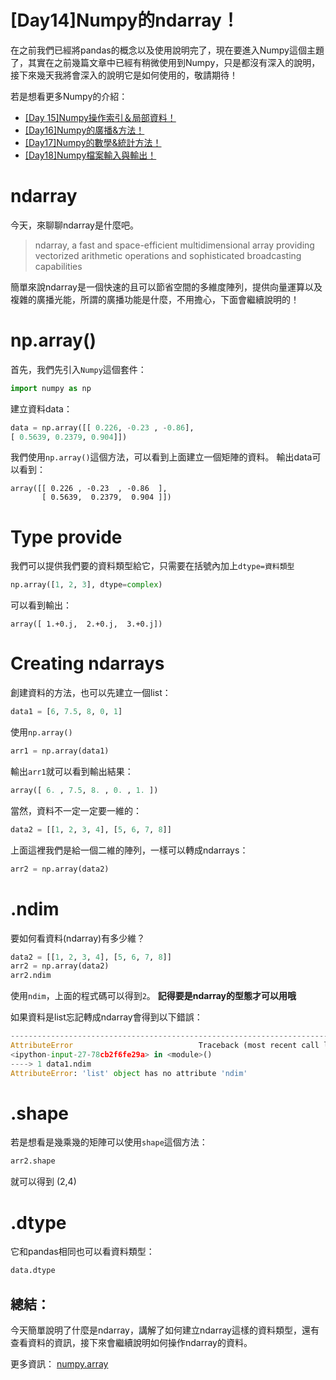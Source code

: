 # [Day14]Numpy的ndarray！

在之前我們已經將pandas的概念以及使用說明完了，現在要進入Numpy這個主題了，其實在之前幾篇文章中已經有稍微使用到Numpy，只是都沒有深入的說明，接下來幾天我將會深入的說明它是如何使用的，敬請期待！


若是想看更多Numpy的介紹：
* [[Day 15]Numpy操作索引＆局部資料！](https://ithelp.ithome.com.tw/articles/10195645)
* [[Day16]Numpy的廣播&方法！](https://ithelp.ithome.com.tw/articles/10195830)
* [[Day17]Numpy的數學&統計方法！](https://ithelp.ithome.com.tw/articles/10195984)
* [[Day18]Numpy檔案輸入與輸出！](https://ithelp.ithome.com.tw/articles/10196167)


# ndarray
今天，來聊聊ndarray是什麼吧。

> ndarray, a fast and space-efficient multidimensional array providing vectorized arithmetic operations and sophisticated broadcasting capabilities

簡單來說ndarray是一個快速的且可以節省空間的多維度陣列，提供向量運算以及複雜的廣播光能，所謂的廣播功能是什麼，不用擔心，下面會繼續說明的！

# np.array()

首先，我們先引入`Numpy`這個套件：
```python
import numpy as np
```
建立資料data：
```python
data = np.array([[ 0.226, -0.23 , -0.86],
[ 0.5639, 0.2379, 0.904]])
```
我們使用`np.array()`這個方法，可以看到上面建立一個矩陣的資料。
輸出data可以看到：
```
array([[ 0.226 , -0.23  , -0.86  ],
       [ 0.5639,  0.2379,  0.904 ]])
```

# Type provide
我們可以提供我們要的資料類型給它，只需要在括號內加上`dtype=資料類型`
```python
np.array([1, 2, 3], dtype=complex)
```
可以看到輸出：
```
array([ 1.+0.j,  2.+0.j,  3.+0.j])
```

# Creating ndarrays
創建資料的方法，也可以先建立一個list：
```python
data1 = [6, 7.5, 8, 0, 1]
```
使用`np.array()`
```python
arr1 = np.array(data1)
```
輸出`arr1`就可以看到輸出結果：
```python
array([ 6. , 7.5, 8. , 0. , 1. ])
```
當然，資料不一定一定要一維的：
```python
data2 = [[1, 2, 3, 4], [5, 6, 7, 8]]
```
上面這裡我們是給一個二維的陣列，一樣可以轉成ndarrays：
```python
arr2 = np.array(data2)
```

# .ndim
要如何看資料(ndarray)有多少維？
```python
data2 = [[1, 2, 3, 4], [5, 6, 7, 8]]
arr2 = np.array(data2)
arr2.ndim
```
使用`ndim`，上面的程式碼可以得到`2`。
**記得要是ndarray的型態才可以用哦**

如果資料是list忘記轉成ndarray會得到以下錯誤：
```python
---------------------------------------------------------------------------
AttributeError                            Traceback (most recent call last)
<ipython-input-27-78cb2f6fe29a> in <module>()
----> 1 data1.ndim
AttributeError: 'list' object has no attribute 'ndim'
```

# .shape
若是想看是幾乘幾的矩陣可以使用`shape`這個方法：
```python
arr2.shape
```
就可以得到 (2,4)

# .dtype
它和pandas相同也可以看資料類型：
```python
data.dtype
```

## 總結：
今天簡單說明了什麼是ndarray，講解了如何建立ndarray這樣的資料類型，還有查看資料的資訊，接下來會繼續說明如何操作ndarray的資料。

更多資訊：
[numpy.array](https://docs.scipy.org/doc/numpy-1.13.0/reference/generated/numpy.array.html)
